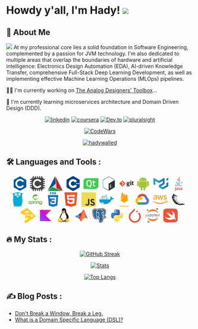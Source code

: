 <h1>
  Howdy y'all, I'm Hady!
  <img src="https://media.giphy.com/media/hvRJCLFzcasrR4ia7z/giphy.gif" width="30px"/>
</h1>

## 🚀 About Me 

<img src="https://media.giphy.com/media/WUlplcMpOCEmTGBtBW/giphy.gif" width="30"> At my professional core lies a solid foundation in Software Engineering, complemented by a passion for JVM technology. I'm also dedicated to multiple areas that overlap the boundaries of hardware and artificial intelligence: Electronics Design Automation (EDA), AI-driven Knowledge Transfer, comprehensive Full-Stack Deep Learning Development, as well as implementing effective Machine Learning Operations (MLOps) pipelines.

👩‍💻 I'm currently working on [The Analog Designers' Toolbox](https://adt.master-micro.com/)...

🧠 I'm currently learning microservices architecture and Domain Driven Design (DDD).

<div id="badges" align="center">
  
  [![linkedin](https://img.shields.io/badge/linkedin-0A66C2?style=for-the-badge&logo=linkedin&logoColor=white)](https://www.linkedin.com/in/hadywalied) 
  [![coursera](https://img.shields.io/badge/Coursera-000?style=for-the-badge&logo=coursera&logoColor=white)](https://www.coursera.org/user/2965ed20775adfa555e72fbcee309df5) 
  [![Dev.to](https://img.shields.io/badge/Dev.to-FFF?style=for-the-badge&logo=dev.to&logoColor=black)](https://dev.to/hadywalied) 
  [![pluralsight](https://img.shields.io/badge/pluralsight-fa4?style=for-the-badge&logo=pluralsight&logoColor=white)](https://app.pluralsight.com/profile/hady-walied) 
  
  
  [![CodeWars](https://www.codewars.com/users/hadywalied/badges/large?theme=light)](https://www.codewars.com/users/hadywalied)


  [![hadywalied](https://komarev.com/ghpvc/?username=hadywalied)](https://komarev.com/ghpvc/?username=hadywalied)


</div>


## :hammer_and_wrench: Languages and Tools :

<div align="center">
  <img src="https://github.com/devicons/devicon/blob/master/icons/c/c-plain.svg" title="C" alt="C" width="40" height="40"/>&nbsp;
  <img src="https://github.com/devicons/devicon/blob/master/icons/embeddedc/embeddedc-plain.svg" title="c" alt="c" width="40" height="40"/>&nbsp;
  <img src="https://github.com/devicons/devicon/blob/master/icons/cmake/cmake-original.svg" title="Cmake" alt="cmake" width="40" height="40"/>&nbsp;
  <img src="https://github.com/devicons/devicon/blob/master/icons/cplusplus/cplusplus-plain.svg" title="C++" alt="c++" width="40" height="40"/>&nbsp;
  <img src="https://github.com/devicons/devicon/blob/master/icons/qt/qt-original.svg" title="Qt" alt="Qt" width="40" height="40"/>&nbsp;
  <img src="https://github.com/devicons/devicon/blob/master/icons/bash/bash-original.svg" title="Bash" alt="Bash" width="40" height="40"/>&nbsp;
  <img src="https://github.com/devicons/devicon/blob/master/icons/git/git-original-wordmark.svg" title="Git" **alt="Git" width="40" height="40"/>
  <img src="https://github.com/devicons/devicon/blob/master/icons/android/android-plain.svg" title="Android" alt="android" width="40" height="40"/>&nbsp;
  <img src="https://github.com/devicons/devicon/blob/master/icons/materialui/materialui-original.svg" title="Material UI" alt="Material UI" width="40" height="40"/>&nbsp;
  <img src="https://github.com/devicons/devicon/blob/master/icons/java/java-original-wordmark.svg" title="Java" alt="Java" width="40" height="40"/>&nbsp;
  <img src="https://github.com/devicons/devicon/blob/master/icons/go/go-plain.svg" title="go" alt="go" width="40" height="40"/>&nbsp;
  <img src="https://github.com/devicons/devicon/blob/master/icons/spring/spring-original-wordmark.svg" title="Spring" alt="Spring" width="40" height="40"/>&nbsp;
  <img src="https://github.com/devicons/devicon/blob/master/icons/css3/css3-plain-wordmark.svg"  title="CSS3" alt="CSS" width="40" height="40"/>&nbsp;
  <img src="https://github.com/devicons/devicon/blob/master/icons/html5/html5-original.svg" title="HTML5" alt="HTML" width="40" height="40"/>&nbsp;
  <img src="https://github.com/devicons/devicon/blob/master/icons/javascript/javascript-original.svg" title="JavaScript" alt="JavaScript" width="40" height="40"/>&nbsp;
  <img src="https://github.com/devicons/devicon/blob/master/icons/docker/docker-plain.svg" title="docker" alt="docker" width="40" height="40"/>&nbsp; 
  <img src="https://github.com/devicons/devicon/blob/master/icons/firebase/firebase-plain-wordmark.svg" title="Firebase" alt="Firebase" width="40" height="40"/>&nbsp;
  <img src="https://github.com/devicons/devicon/blob/master/icons/googlecloud/googlecloud-original.svg" title="gcp" alt="gcp" width="40" height="40"/>&nbsp;
  <img src="https://github.com/devicons/devicon/blob/master/icons/amazonwebservices/amazonwebservices-plain-wordmark.svg" title="AWS" alt="AWS" width="40" height="40"/>&nbsp;
  <img src="https://github.com/devicons/devicon/blob/master/icons/flask/flask-original.svg" title="flask" alt="flask" width="40" height="40"/>&nbsp; 
  <!img src="https://github.com/devicons/devicon/blob/master/icons/gradle/gradle-plain.svg" title="gradle" alt="gradle" width="40" height="40"/>&nbsp;
  <img src="https://github.com/devicons/devicon/blob/master/icons/jetbrains/jetbrains-plain.svg" title="jetbrains" alt="jetbrains" width="40" height="40"/>&nbsp;
  <img src="https://github.com/devicons/devicon/blob/master/icons/kotlin/kotlin-original.svg" title="kotlin" alt="kotlin" width="40" height="40"/>&nbsp;
  <img src="https://github.com/devicons/devicon/blob/master/icons/linux/linux-original.svg" title="linux" alt="linux" width="40" height="40"/>&nbsp;
  <img src="https://github.com/devicons/devicon/blob/master/icons/matlab/matlab-original.svg" title="matlab" alt="matlab" width="40" height="40"/>&nbsp;
  <img src="https://github.com/devicons/devicon/blob/master/icons/postgresql/postgresql-original.svg" title="postgresql" alt="postgresql" width="40" height="40"/>&nbsp;
  <img src="https://github.com/devicons/devicon/blob/master/icons/python/python-original.svg" title="Python" alt="Python" width="40" height="40"/>&nbsp;
  <img src="https://github.com/devicons/devicon/blob/master/icons/pytorch/pytorch-original.svg" title="Pytorch" alt="Pytorch" width="40" height="40"/>&nbsp;
  <img src="https://github.com/devicons/devicon/blob/master/icons/jupyter/jupyter-original-wordmark.svg" title="jupyter" alt="jupyter" width="40" height="40"/>&nbsp;
  <img src="https://github.com/devicons/devicon/blob/master/icons/swift/swift-original.svg" title="Swift" alt="Swift" width="40" height="40"/>&nbsp;
</div>

## :fire: My Stats :
<div id="badges" align="center">
  
  [![GitHub Streak](https://streak-stats.demolab.com?user=hadywalied&theme=transparent&hide_border=true&border_radius=7.5&exclude_days=Fri%2CSat)](https://git.io/streak-stats)

  [![Stats](https://github-readme-stats-seven-sandy-23.vercel.app/api/?username=hadywalied&hide=stars&show_icons=true&theme=transparent&hide_border=true&show=reviews,discussions_started,discussions_answered,prs_merged,prs_merged_percentage)]([[https://github.com/anuraghazra/github-readme-stats](https://github-readme-stats-seven-sandy-23.vercel.app/api/top-langs/?username=hadywalied](https://github-readme-stats-seven-sandy-23.vercel.app/api/?username=hadywalied&hide=stars&show_icons=true&theme=transparent&hide_border=true&show=reviews,discussions_started,discussions_answered,prs_merged,prs_merged_percentage)))
  
  [![Top Langs](https://github-readme-stats-seven-sandy-23.vercel.app/api/top-langs/?username=hadywalied&theme=transparent&hide_border=true&hide=javascript,css,html)]([https://github.com/anuraghazra/github-readme-stats](https://github-readme-stats-seven-sandy-23.vercel.app/api/top-langs/?username=hadywalied&theme=transparent&hide_border=true))
  
</div>

## :writing_hand: Blog Posts :

<!-- BLOG-POST-LIST:START -->
- [Don&#39;t Break a Window, Break a Leg.](https://dev.to/hadywalied/dont-break-a-window-break-a-leg-4flk)
- [What is a Domain Specific Language &lpar;DSL&rpar;?](https://dev.to/hadywalied/what-is-a-domain-specific-language-dsl-13i)
<!-- BLOG-POST-LIST:END -->

